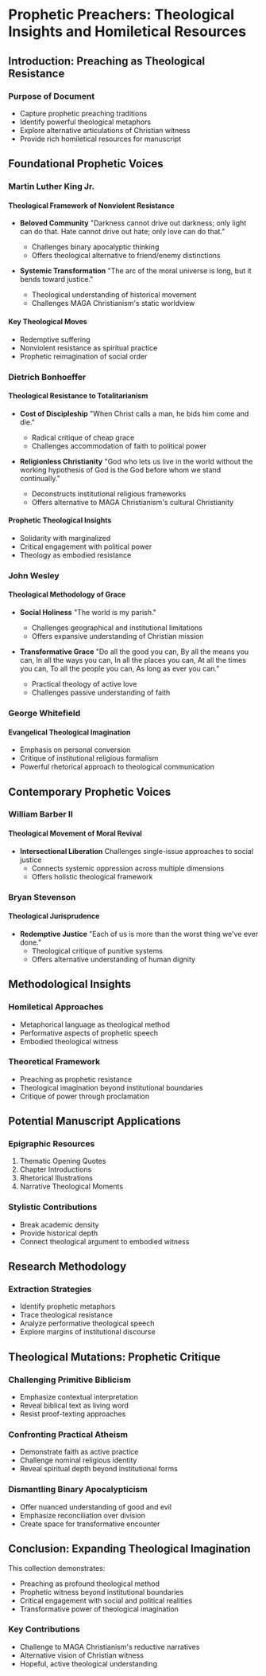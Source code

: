 # Prophetic Preachers: Theological Insights and Homiletical Resources

## Introduction: Preaching as Theological Resistance

### Purpose of Document
- Capture prophetic preaching traditions
- Identify powerful theological metaphors
- Explore alternative articulations of Christian witness
- Provide rich homiletical resources for manuscript

## Foundational Prophetic Voices

### Martin Luther King Jr.
#### Theological Framework of Nonviolent Resistance
- **Beloved Community**
  "Darkness cannot drive out darkness; 
  only light can do that. 
  Hate cannot drive out hate; 
  only love can do that."
  - Challenges binary apocalyptic thinking
  - Offers theological alternative to friend/enemy distinctions

- **Systemic Transformation**
  "The arc of the moral universe is long, 
  but it bends toward justice."
  - Theological understanding of historical movement
  - Challenges MAGA Christianism's static worldview

#### Key Theological Moves
- Redemptive suffering
- Nonviolent resistance as spiritual practice
- Prophetic reimagination of social order

### Dietrich Bonhoeffer
#### Theological Resistance to Totalitarianism
- **Cost of Discipleship**
  "When Christ calls a man, he bids him come and die."
  - Radical critique of cheap grace
  - Challenges accommodation of faith to political power

- **Religionless Christianity**
  "God who lets us live in the world without the working hypothesis of God 
  is the God before whom we stand continually."
  - Deconstructs institutional religious frameworks
  - Offers alternative to MAGA Christianism's cultural Christianity

#### Prophetic Theological Insights
- Solidarity with marginalized
- Critical engagement with political power
- Theology as embodied resistance

### John Wesley
#### Theological Methodology of Grace
- **Social Holiness**
  "The world is my parish."
  - Challenges geographical and institutional limitations
  - Offers expansive understanding of Christian mission

- **Transformative Grace**
  "Do all the good you can, 
  By all the means you can, 
  In all the ways you can, 
  In all the places you can, 
  At all the times you can, 
  To all the people you can, 
  As long as ever you can."
  - Practical theology of active love
  - Challenges passive understanding of faith

### George Whitefield
#### Evangelical Theological Imagination
- Emphasis on personal conversion
- Critique of institutional religious formalism
- Powerful rhetorical approach to theological communication

## Contemporary Prophetic Voices

### William Barber II
#### Theological Movement of Moral Revival
- **Intersectional Liberation**
  Challenges single-issue approaches to social justice
  - Connects systemic oppression across multiple dimensions
  - Offers holistic theological framework

### Bryan Stevenson
#### Theological Jurisprudence
- **Redemptive Justice**
  "Each of us is more than the worst thing we've ever done."
  - Theological critique of punitive systems
  - Offers alternative understanding of human dignity

## Methodological Insights

### Homiletical Approaches
- Metaphorical language as theological method
- Performative aspects of prophetic speech
- Embodied theological witness

### Theoretical Framework
- Preaching as prophetic resistance
- Theological imagination beyond institutional boundaries
- Critique of power through proclamation

## Potential Manuscript Applications

### Epigraphic Resources
1. Thematic Opening Quotes
2. Chapter Introductions
3. Rhetorical Illustrations
4. Narrative Theological Moments

### Stylistic Contributions
- Break academic density
- Provide historical depth
- Connect theological argument to embodied witness

## Research Methodology

### Extraction Strategies
- Identify prophetic metaphors
- Trace theological resistance
- Analyze performative theological speech
- Explore margins of institutional discourse

## Theological Mutations: Prophetic Critique

### Challenging Primitive Biblicism
- Emphasize contextual interpretation
- Reveal biblical text as living word
- Resist proof-texting approaches

### Confronting Practical Atheism
- Demonstrate faith as active practice
- Challenge nominal religious identity
- Reveal spiritual depth beyond institutional forms

### Dismantling Binary Apocalypticism
- Offer nuanced understanding of good and evil
- Emphasize reconciliation over division
- Create space for transformative encounter

## Conclusion: Expanding Theological Imagination

This collection demonstrates:
- Preaching as profound theological method
- Prophetic witness beyond institutional boundaries
- Critical engagement with social and political realities
- Transformative power of theological imagination

### Key Contributions
- Challenge to MAGA Christianism's reductive narratives
- Alternative vision of Christian witness
- Hopeful, active theological understanding
